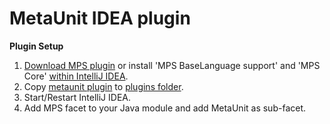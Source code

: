 # MetaUnit IDEA plugin
<b>Plugin Setup</b><br/>
1. <a target=_blank href="https://www.jetbrains.com/mps/download/">Download MPS plugin</a> or install 'MPS BaseLanguage support' and 'MPS Core' <a href="https://www.jetbrains.com/mps/download/">within IntelliJ IDEA</a>.<br/>
2. Copy <a href="https://github.com/pfumi/metaunit-plugin/tree/master/plugin/metaunit">metaunit plugin</a> to <a target_blank href="https://www.jetbrains.com/idea/help/directories-used-by-intellij-idea-to-store-settings-caches-plugins-and-logs.html">plugins folder</a>.<br/>
3. Start/Restart IntelliJ IDEA.<br/>
4. Add MPS facet to your Java module and add MetaUnit as sub-facet.<br/>
